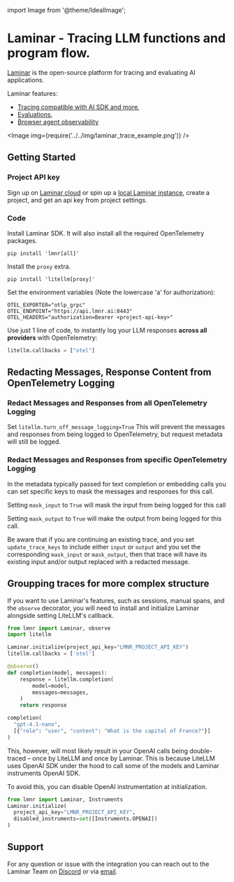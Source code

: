 import Image from '@theme/IdealImage';

# Laminar - Tracing LLM functions and program flow.

[Laminar](https://www.lmnr.ai) is the open-source platform for tracing and evaluating AI applications.

Laminar features:

- [Tracing compatible with AI SDK and more](https://docs.lmnr.ai/tracing/introduction),
- [Evaluations](https://docs.lmnr.ai/evaluations/introduction),
- [Browser agent observability](https://docs.lmnr.ai/tracing/browser-agent-observability)

<Image img={require('../../img/laminar_trace_example.png')} />

## Getting Started

### Project API key

Sign up on [Laminar cloud](https://www.lmnr.ai/sign-up) or spin up a
[local Laminar instance](https://www.github.com/lmnr-ai/lmnr), create a project,
and get an api key from project settings.

### Code

Install Laminar SDK. It will also install all the required OpenTelemetry packages.

```shell
pip install 'lmnr[all]'
```

Install the `proxy` extra.

```shell
pip install 'litellm[proxy]'
```

Set the environment variables (Note the lowercase 'a' for authorization):

```shell
OTEL_EXPORTER="otlp_grpc"
OTEL_ENDPOINT="https://api.lmnr.ai:8443"
OTEL_HEADERS="authorization=Bearer <project-api-key>"
```

Use just 1 line of code, to instantly log your LLM responses **across all providers** with OpenTelemetry:

```python
litellm.callbacks = ["otel"]
```

## Redacting Messages, Response Content from OpenTelemetry Logging

### Redact Messages and Responses from all OpenTelemetry Logging

Set `litellm.turn_off_message_logging=True` This will prevent the messages and responses from being logged to OpenTelemetry, but request metadata will still be logged.

### Redact Messages and Responses from specific OpenTelemetry Logging

In the metadata typically passed for text completion or embedding calls you can set specific keys to mask the messages and responses for this call.

Setting `mask_input` to `True` will mask the input from being logged for this call

Setting `mask_output` to `True` will make the output from being logged for this call.

Be aware that if you are continuing an existing trace, and you set `update_trace_keys` to include either `input` or `output` and you set the corresponding `mask_input` or `mask_output`, then that trace will have its existing input and/or output replaced with a redacted message.

## Groupping traces for more complex structure

If you want to use Laminar's features, such as sessions, manual spans, and the `observe` decorator,
you will need to install and initialize Laminar alongside setting LiteLLM's callback.

```python {1,4,7}
from lmnr import Laminar, observe
import litellm

Laminar.initialize(project_api_key="LMNR_PROJECT_API_KEY")
litellm.callbacks = ['otel']

@observe()
def completion(model, messages):
    response = litellm.completion(
        model=model,
        messages=messages,
    )
    return response

completion(
  "gpt-4.1-nano",
  [{"role": "user", "content": "What is the capital of France?"}]
)
```

This, however, will most likely result in your OpenAI calls being double-traced – once by LiteLLM and once by Laminar.
This is because LiteLLM uses OpenAI SDK under the hood to call some of the models and Laminar instruments OpenAI SDK.

To avoid this, you can disable OpenAI instrumentation at initialization.

```python {4}
from lmnr import Laminar, Instruments
Laminar.initialize(
  project_api_key="LMNR_PROJECT_API_KEY",
  disabled_instruments=set([Instruments.OPENAI])
)
```

## Support

For any question or issue with the integration you can reach out to the Laminar Team on [Discord](https://discord.gg/nNFUUDAKub) or via [email](mailto:founders@lmnr.ai).
